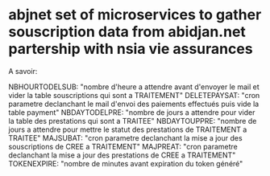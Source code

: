 # abjnet set of microservices to gather souscription data from abidjan.net partership with nsia vie assurances

A savoir:

 NBHOURTODELSUB: "nombre d'heure a attendre avant d'envoyer le mail et vider la table souscriptions qui sont a TRAITEMENT"
 DELETEPAYSAT: "cron parametre declanchant le mail d'envoi des paiements effectués puis vide la table payment"
 NBDAYTODELPRE: "nombre de jours a attendre pour vider la table des prestations qui sont a TRAITEE"
 NBDAYTOUPPRE: "nombre de jours a attendre pour mettre le statut des prestations de TRAITEMENT a TRAITEE"
 MAJSUBAT: "cron parametre declanchant la mise a jour des souscriptions de CREE a TRAITEMENT"
 MAJPREAT: "cron parametre declanchant la mise a jour des prestations de CREE a TRAITEMENT"
 TOKENEXPIRE: "nombre de minutes avant expiration du token généré"
